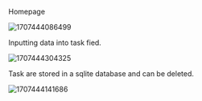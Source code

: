Homepage

![1707444086499](image/README/1707444086499.png)

Inputting data into task fied.

![1707444304325](image/README/1707444304325.png)

Task are stored in a sqlite database and can be deleted.

![1707444141686](image/README/1707444141686.png)
